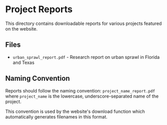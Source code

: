 # Project Reports

This directory contains downloadable reports for various projects featured on the website.

## Files

- `urban_sprawl_report.pdf` - Research report on urban sprawl in Florida and Texas

## Naming Convention

Reports should follow the naming convention:
`project_name_report.pdf` where `project_name` is the lowercase, underscore-separated name of the project.

This convention is used by the website's download function which automatically generates filenames in this format. 